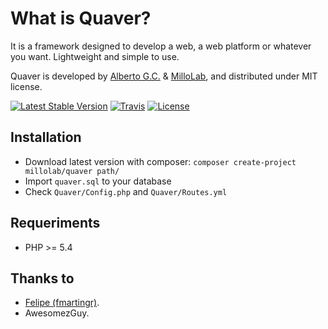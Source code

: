 What is Quaver?
===============
It is a framework designed to develop a web, a web platform or whatever you want. Lightweight and simple to use.

Quaver is developed by [Alberto G.C.](https://github.com/albertogcatalan) & [MilloLab](http://millolab.com), and distributed under MIT license.

[![Latest Stable Version](https://img.shields.io/packagist/v/millolab/quaver.svg?style=flat-square)](https://packagist.org/packages/millolab/quaver) [![Travis](https://img.shields.io/travis/MilloLab/quaver.svg?branch=master&style=flat-square)](https://travis-ci.org/MilloLab/quaver) [![License](https://img.shields.io/packagist/l/millolab/quaver.svg?style=flat-square)](https://packagist.org/packages/millolab/quaver)

Installation
------------
* Download latest version with composer: `composer create-project millolab/quaver path/`
* Import `quaver.sql` to your database
* Check `Quaver/Config.php` and `Quaver/Routes.yml`


Requeriments
------------
* PHP >= 5.4


Thanks to
---------
* [Felipe (fmartingr)](https://github.com/fmartingr).
* AwesomezGuy.
